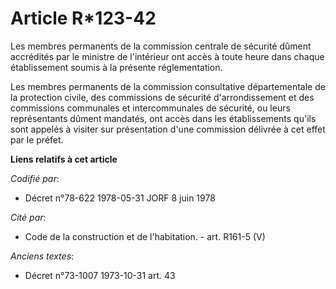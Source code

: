 # Article R*123-42

Les membres permanents de la commission centrale de sécurité dûment accrédités par le ministre de l'intérieur ont accès à
toute heure dans chaque établissement soumis à la présente réglementation.

Les membres permanents de la commission consultative départementale de la protection civile, des commissions de sécurité
d'arrondissement et des commissions communales et intercommunales de sécurité, ou leurs représentants dûment mandatés, ont
accès dans les établissements qu'ils sont appelés à visiter sur présentation d'une commission délivrée à cet effet par le
préfet.

**Liens relatifs à cet article**

_Codifié par_:

  - Décret n°78-622 1978-05-31 JORF 8 juin 1978

_Cité par_:

  - Code de la construction et de l'habitation. - art. R161-5 (V)

_Anciens textes_:

  - Décret n°73-1007 1973-10-31 art. 43

